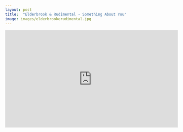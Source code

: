 ```yaml
---
layout: post
title:  "Elderbrook & Rudimental - Something About You"
image: images/elderbrookerudimental.jpg
---
```


<div class="video-container">
    <iframe width="560" height="315" src="https://www.youtube.com/embed/N1EhXF1lskA?controls=1" frameborder="0" allow="accelerometer; autoplay; encrypted-media; gyroscope; picture-in-picture" allowfullscreen></iframe>
</div>
